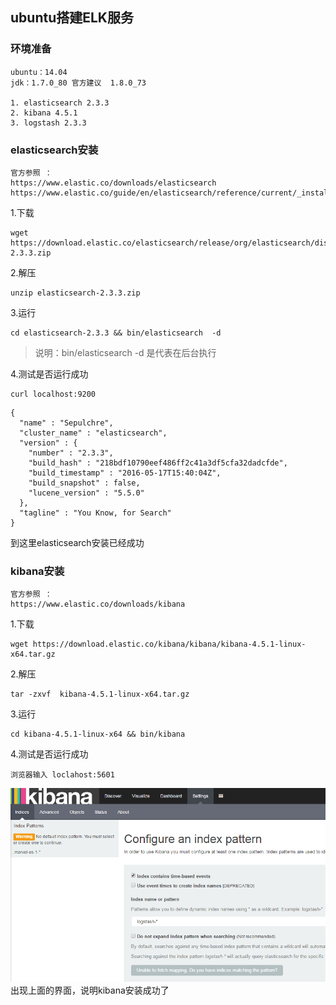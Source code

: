 
## ubuntu搭建ELK服务

### 环境准备

```
ubuntu：14.04
jdk：1.7.0_80 官方建议  1.8.0_73

1. elasticsearch 2.3.3
2. kibana 4.5.1
3. logstash 2.3.3
```

### elasticsearch安装
```
官方参照 ：
https://www.elastic.co/downloads/elasticsearch
https://www.elastic.co/guide/en/elasticsearch/reference/current/_installation.html
```

1.下载
```
wget https://download.elastic.co/elasticsearch/release/org/elasticsearch/distribution/zip/elasticsearch/2.3.3/elasticsearch-2.3.3.zip
```
2.解压
```
unzip elasticsearch-2.3.3.zip
```

3.运行
```
cd elasticsearch-2.3.3 && bin/elasticsearch  -d 

```

> 说明：bin/elasticsearch  -d 是代表在后台执行

4.测试是否运行成功
```
curl localhost:9200
```

```
{
  "name" : "Sepulchre",
  "cluster_name" : "elasticsearch",
  "version" : {
    "number" : "2.3.3",
    "build_hash" : "218bdf10790eef486ff2c41a3df5cfa32dadcfde",
    "build_timestamp" : "2016-05-17T15:40:04Z",
    "build_snapshot" : false,
    "lucene_version" : "5.5.0"
  },
  "tagline" : "You Know, for Search"
}

```
到这里elasticsearch安装已经成功


### kibana安装
```
官方参照 ：
https://www.elastic.co/downloads/kibana
```

1.下载
```
wget https://download.elastic.co/kibana/kibana/kibana-4.5.1-linux-x64.tar.gz
```
2.解压
```
tar -zxvf  kibana-4.5.1-linux-x64.tar.gz 
```

3.运行
```
cd kibana-4.5.1-linux-x64 && bin/kibana

```

4.测试是否运行成功
```
浏览器输入 loclahost:5601
```
![img](https://github.com/yuexing0921/ELK/blob/master/img/init-runing-kibana.png)
出现上面的界面，说明kibana安装成功了